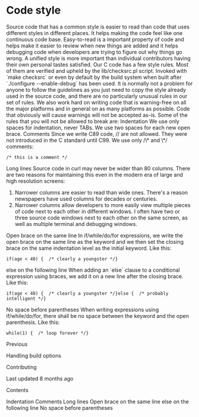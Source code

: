# <span class="text-4505230f--DisplayH900-bfb998fa--textContentFamily-49a318e1">Code style</span>

<span class="text-4505230f--UIH300-2063425d--textUIFamily-5ebd8e40--text-8ee2c8b2">
</span>

<span class="text-4505230f--UIH300-2063425d--textUIFamily-5ebd8e40--text-8ee2c8b2">
</span>

<span class="text-4505230f--TextH400-3033861f--textContentFamily-49a318e1">
<span data-key="25d55aa9f89f4f929705fe0fe9eb33a5">
<span data-offset-key="25d55aa9f89f4f929705fe0fe9eb33a5:0">Source code that has a common style is easier to read than code that uses different styles in different places. It helps making the code feel like one continuous code base. Easy-to-read is a important property of code and helps make it easier to review when new things are added and it helps debugging code when developers are trying to figure out why things go wrong. A unified style is more important than individual contributors having their own personal tastes satisfied.</span>
</span>
</span>

<span class="text-4505230f--TextH400-3033861f--textContentFamily-49a318e1">
<span data-key="8e5fe42a8b9341f386ee3ca5dbee321c">
<span data-offset-key="8e5fe42a8b9341f386ee3ca5dbee321c:0">Our C code has a few style rules. Most of them are verified and upheld by the lib/checksrc.pl script. Invoked with </span>
<span data-offset-key="8e5fe42a8b9341f386ee3ca5dbee321c:1">`make checksrc`</span>
<span data-offset-key="8e5fe42a8b9341f386ee3ca5dbee321c:2"> or even by default by the build system when built after </span>
<span data-offset-key="8e5fe42a8b9341f386ee3ca5dbee321c:3">`./configure --enable-debug`</span>
<span data-offset-key="8e5fe42a8b9341f386ee3ca5dbee321c:4"> has been used.</span>
</span>
</span>

<span class="text-4505230f--TextH400-3033861f--textContentFamily-49a318e1">
<span data-key="984cb38215164b4b981c6908578ed316">
<span data-offset-key="984cb38215164b4b981c6908578ed316:0">It is normally not a problem for anyone to follow the guidelines as you just need to copy the style already used in the source code, and there are no particularly unusual rules in our set of rules.</span>
</span>
</span>

<span class="text-4505230f--TextH400-3033861f--textContentFamily-49a318e1">
<span data-key="4473984865f5408a9237b2e8a502218f">
<span data-offset-key="4473984865f5408a9237b2e8a502218f:0">We also work hard on writing code that is warning-free on all the major platforms and in general on as many platforms as possible. Code that obviously will cause warnings will not be accepted as-is.</span>
</span>
</span>

<span class="text-4505230f--TextH400-3033861f--textContentFamily-49a318e1">
<span data-key="4968b044bd2f40e897fdba4352f5b4cd">
<span data-offset-key="4968b044bd2f40e897fdba4352f5b4cd:0">Some of the rules that you will not be allowed to break are:</span>
</span>
</span>

<span class="text-4505230f--HeadingH700-04e1a2a3--textContentFamily-49a318e1">
<span data-key="9edfac33e5d24f939167fa6146b41e47">
<span data-offset-key="9edfac33e5d24f939167fa6146b41e47:0">Indentation</span>
</span>
</span>

<span class="text-4505230f--TextH400-3033861f--textContentFamily-49a318e1">
<span data-key="f0118ad24a0d46f7af34653634a121e9">
<span data-offset-key="f0118ad24a0d46f7af34653634a121e9:0">We use only spaces for indentation, never TABs. We use two spaces for each new open brace.</span>
</span>
</span>

<span class="text-4505230f--HeadingH700-04e1a2a3--textContentFamily-49a318e1">
<span data-key="a9d73783d31942de901de47f3127d27b">
<span data-offset-key="a9d73783d31942de901de47f3127d27b:0">Comments</span>
</span>
</span>

<span class="text-4505230f--TextH400-3033861f--textContentFamily-49a318e1">
<span data-key="43146effd6b4461aa87a67ef13269005">
<span data-offset-key="43146effd6b4461aa87a67ef13269005:0">Since we write C89 code, // are not allowed. They were not introduced in the C standard until C99. We use only /\* and \*/ comments:</span>
</span>
</span>

    /* this is a comment */

<span class="text-4505230f--HeadingH700-04e1a2a3--textContentFamily-49a318e1">
<span data-key="9d57ac9ed4de44b7ade7a655ab477fc8">
<span data-offset-key="9d57ac9ed4de44b7ade7a655ab477fc8:0">Long lines</span>
</span>
</span>

<span class="text-4505230f--TextH400-3033861f--textContentFamily-49a318e1">
<span data-key="a04589b9d57b4c539350a0ab7f3323fb">
<span data-offset-key="a04589b9d57b4c539350a0ab7f3323fb:0">Source code in curl may never be wider than 80 columns. There are two reasons for maintaining this even in the modern era of large and high resolution screens:</span>
</span>
</span>

1.  <span class="text-4505230f--TextH400-3033861f--textContentFamily-49a318e1">
    <span data-key="631b2cd5880e4d06927598e30f96695b">
    <span data-offset-key="631b2cd5880e4d06927598e30f96695b:0">Narrower columns are easier to read than wide ones. There's a reason newspapers have used columns for decades or centuries.</span>
    </span>
    </span>

2.  <span class="text-4505230f--TextH400-3033861f--textContentFamily-49a318e1">
    <span data-key="4f40d97f5250426d877c3fed890e88aa">
    <span data-offset-key="4f40d97f5250426d877c3fed890e88aa:0">Narrower columns allow developers to more easily view multiple pieces of code next to each other in different windows. I often have two or three source code windows next to each other on the same screen, as well as multiple terminal and debugging windows.</span>
    </span>
    </span>

<span class="text-4505230f--HeadingH700-04e1a2a3--textContentFamily-49a318e1">
<span data-key="b5531b504fec4e269cdbe292b12b4221">
<span data-offset-key="b5531b504fec4e269cdbe292b12b4221:0">Open brace on the same line</span>
</span>
</span>

<span class="text-4505230f--TextH400-3033861f--textContentFamily-49a318e1">
<span data-key="e26e8ad7f61e4fd9b61d1de9636a99e6">
<span data-offset-key="e26e8ad7f61e4fd9b61d1de9636a99e6:0">In if/while/do/for expressions, we write the open brace on the same line as the keyword and we then set the closing brace on the same indentation level as the initial keyword. Like this:</span>
</span>
</span>

    if(age < 40) {  /* clearly a youngster */}

<span class="text-4505230f--HeadingH700-04e1a2a3--textContentFamily-49a318e1">
<span data-key="94487d804a2e4649a95cbef4cba35ab2">
<span data-offset-key="94487d804a2e4649a95cbef4cba35ab2:0">else on the following line</span>
</span>
</span>

<span class="text-4505230f--TextH400-3033861f--textContentFamily-49a318e1">
<span data-key="6d39d6f6d3b44163b97f7806618d2b54">
<span data-offset-key="6d39d6f6d3b44163b97f7806618d2b54:0">When adding an </span>
<span data-offset-key="6d39d6f6d3b44163b97f7806618d2b54:1">`else`</span>
<span data-offset-key="6d39d6f6d3b44163b97f7806618d2b54:2"> clause to a conditional expression using braces, we add it on a new line after the closing brace. Like this:</span>
</span>
</span>

    if(age < 40) {  /* clearly a youngster */}else {  /* probably intelligent */}

<span class="text-4505230f--HeadingH700-04e1a2a3--textContentFamily-49a318e1">
<span data-key="74dc8b9af675470484cf4e3609b8c3ee">
<span data-offset-key="74dc8b9af675470484cf4e3609b8c3ee:0">No space before parentheses</span>
</span>
</span>

<span class="text-4505230f--TextH400-3033861f--textContentFamily-49a318e1">
<span data-key="9878483da2a048e0818280a839b074e4">
<span data-offset-key="9878483da2a048e0818280a839b074e4:0">When writing expressions using if/while/do/for, there shall be no space between the keyword and the open parenthesis. Like this:</span>
</span>
</span>

    while(1) {  /* loop forever */}

<a href="options.html" class="reset-3c756112--card-6570f064--whiteCard-fff091a4--cardPrevious-56a5e674">
</a>

<span class="text-4505230f--TextH200-a3425406--textContentFamily-49a318e1">Previous</span>

<span class="text-4505230f--UIH400-4e41e82a--textContentFamily-49a318e1">Handling build options</span>

<a href="contributing.html" class="reset-3c756112--card-6570f064--whiteCard-fff091a4--cardNext-19241c42">
</a>

<span class="text-4505230f--UIH400-4e41e82a--textContentFamily-49a318e1">Contributing</span>

<span class="text-4505230f--TextH200-a3425406--textContentFamily-49a318e1">Last updated 8 months ago</span>

<span class="text-4505230f--InfoH100-1e92e1d1--textContentFamily-49a318e1">Contents</span>

<a href="style.html#indentation" class="reset-3c756112--menuItem-aa02f6ec--menuItemLight-757d5235--menuItemInline-173bdf97--pageTocItem-f4427024">
</a>

<span class="text-4505230f--UIH300-2063425d--textContentFamily-49a318e1">
<span class="text-4505230f--UIH200-50ead35f--textContentFamily-49a318e1">Indentation</span>
</span>

<a href="style.html#comments" class="reset-3c756112--menuItem-aa02f6ec--menuItemLight-757d5235--menuItemInline-173bdf97--pageTocItem-f4427024">
</a>

<span class="text-4505230f--UIH300-2063425d--textContentFamily-49a318e1">
<span class="text-4505230f--UIH200-50ead35f--textContentFamily-49a318e1">Comments</span>
</span>

<a href="style.html#long-lines" class="reset-3c756112--menuItem-aa02f6ec--menuItemLight-757d5235--menuItemInline-173bdf97--pageTocItem-f4427024">
</a>

<span class="text-4505230f--UIH300-2063425d--textContentFamily-49a318e1">
<span class="text-4505230f--UIH200-50ead35f--textContentFamily-49a318e1">Long lines</span>
</span>

<a href="style.html#open-brace-on-the-same-line" class="reset-3c756112--menuItem-aa02f6ec--menuItemLight-757d5235--menuItemInline-173bdf97--pageTocItem-f4427024">
</a>

<span class="text-4505230f--UIH300-2063425d--textContentFamily-49a318e1">
<span class="text-4505230f--UIH200-50ead35f--textContentFamily-49a318e1">Open brace on the same line</span>
</span>

<a href="style.html#else-on-the-following-line" class="reset-3c756112--menuItem-aa02f6ec--menuItemLight-757d5235--menuItemInline-173bdf97--pageTocItem-f4427024">
</a>

<span class="text-4505230f--UIH300-2063425d--textContentFamily-49a318e1">
<span class="text-4505230f--UIH200-50ead35f--textContentFamily-49a318e1">else on the following line</span>
</span>

<a href="style.html#no-space-before-parentheses" class="reset-3c756112--menuItem-aa02f6ec--menuItemLight-757d5235--menuItemInline-173bdf97--pageTocItem-f4427024">
</a>

<span class="text-4505230f--UIH300-2063425d--textContentFamily-49a318e1">
<span class="text-4505230f--UIH200-50ead35f--textContentFamily-49a318e1">No space before parentheses</span>
</span>
